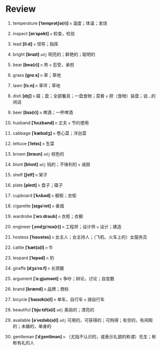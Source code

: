 # Review

1. temperature **[ˈtemprətʃə(r)]** `n` 温度；体温；发烧

2. inspect **[ɪnˈspekt]** `v` 检查，检验

3. lead **[liːd]** `v` 领导；指挥

4. bright **[braɪt]** `adj` 明亮的；鲜艳的；聪明的

5. bear **[beə(r)]** `n` 熊 `v` 忍受，承担

6. grass **[ɡrɑːs]** `n` 草；草地

7. lawn **[lɔːn]** `n` 草坪；草地

8. dish **[dɪʃ]** `n` 碟；盘；全部餐具；一盘食物；菜肴 `v` 把（食物）装盘；说...的闲话

9. beer **[bɪə(r)]** `n` 啤酒；一杯啤酒

10. husband **[ˈhʌzbənd]** `n` 丈夫 `v` 节约使用

11. cabbage **[ˈkæbɪdʒ]** `n` 卷心菜；洋白菜

12. lettuce **[ˈletɪs]** `n` 生菜

13. brown **[braʊn]** `adj` 棕色的

14. blunt **[blʌnt]** `adj` 钝的；不锋利的 `v` 减弱

15. shelf **[ʃelf]** `n` 架子

16. plate **[pleɪt]** `n` 盘子；碟子

17. cupboard **[ˈkʌbəd]** `n` 橱柜；衣柜

18. cigarette **[sɪɡəˈret]** `n` 香烟

19. wardrobe **[ˈwɔːdrəʊb]** `n` 衣柜；衣橱

20. engineer **[ˌendʒɪˈnɪə(r)]** `n` 工程师；设计师 `v` 设计；建造

21. hostess **[ˈhəʊstəs]** `n` 女主人；女主持人；（飞机、火车上的）女服务员

22. cattle **[ˈkæt(ə)l]** `n` 牛

23. leopard **[ˈlepəd]** `n` 豹

24. giraffe **[dʒəˈrɑːf]** `n` 长颈鹿

25. argument **[ˈɑːɡjumənt]** `n` 争吵；辩论，讨论；自变数

26. brand **[brænd]** `n` 品牌；商标

27. bicycle **[ˈbaɪsɪk(ə)l]** `n` 单车，自行车 `v` 骑自行车

28. beautiful **[ˈbjuːtɪf(ə)l]** `adj` 美丽的；漂亮的

29. available **[əˈveɪləb(ə)l]** `adj` 可用的，可获得的；可购得；有空的，有闲暇的；未婚的，单身的

30. gentleman **[ˈdʒentlmən]** `n` （尤指不认识的，或表示礼貌的称谓）先生；彬彬有礼的人

